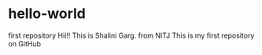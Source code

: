# hello-world
first repository
Hii!! This is Shalini Garg.
from NITJ
This is my first repository on GitHub
